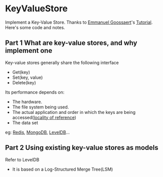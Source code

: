 # KeyValueStore
Implement a Key-Value Store. Thanks to [Emmanuel Goossaert](http://goossaert.com/)'s [Tutorial](https://codecapsule.com/2012/11/07/ikvs-implementing-a-key-value-store-table-of-contents/). Here's some code and notes.

## Part 1 What are key-value stores, and why implement one
Key-value stores generally share the following interface
- Get(key)
- Set(key, value)
- Delete(key)

Its performance depends on:
- The hardware.
- The file system being used.
- The actual application and order in which the keys are being accessed([locality of reference](http://en.wikipedia.org/wiki/Locality_of_reference))
- The data set

eg: [Redis](https://github.com/redis/redis), [MongoDB](https://github.com/mongodb/mongo), [LevelDB](https://github.com/google/leveldb)...

## Part 2 Using existing key-value stores as models
Refer to LevelDB
- It is based on a Log-Structured Merge Tree(LSM)